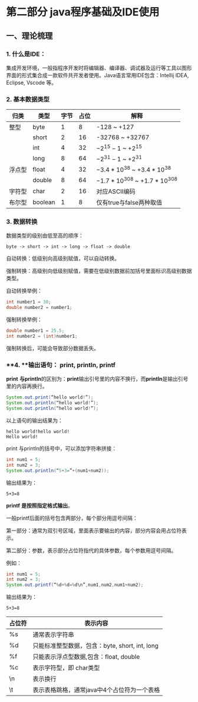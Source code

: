 # 第二部分 java程序基础及IDE使用

## 一、理论梳理

### 1. 什么是IDE：

集成开发环境，一般指程序开发时将编辑器、编译器、调试器及运行等工具以图形界面的形式集合成一款软件共开发者使用。Java语言常用IDE包含：Intellij IDEA, Eclipse, Vscode 等。

### 2. 基本数据类型

| 归类   | 类型    | 字节 | 占位 | 解释                                |
| ------ | ------- | ---- | ---- | ----------------------------------- |
| 整型   | byte    | 1    | 8    | -128  ~  +127                       |
|        | short   | 2    | 16   | -32768  ~  +32767                   |
|        | int     | 4    | 32   | $-2^{15}-1$ ~ $+2^{15}$             |
|        | long    | 8    | 64   | $-2^{31}-1$ ~ $+2^{31}$             |
| 浮点型 | float   | 4    | 32   | $-3.4* 10^{38}$ ~ $+3.4* 10^{38}$   |
|        | double  | 8    | 64   | $-1.7* 10^{308}$ ~ $+1.7* 10^{308}$ |
| 字符型 | char    | 2    | 16   | 对应ASCII编码                       |
| 布尔型 | boolean | 1    | 8    | 仅有true与false两种取值             |

### 3. 数据转换

数据类型的级别由低至高的顺序：

```
byte -> short -> int -> long -> float -> double
```

自动转换：低级别向高级别赋值，可以自动转换。

强制转换：高级别向低级别赋值，需要在低级别数据前加括号里面标识高级别数据类型。

自动转换举例：

```java
int number1 = 30;
double number2 = number1; 
```

强制转换举例：

```java
double number1 = 25.5;
int number2 = (int)number1;
```

强制转换后，可能会导致部分数据丢失。

### **4. **输出语句： **print, println, printf**

**print** **与println**的区别为：**print**输出引号里的内容不换行，而**println**是输出引号里的内容再换行。

```java
System.out.print(“hello world!”);
System.out.println(“hello world!”);
System.out.println(“hello world!”);
```

以上语句的输出结果为：

```
hello world!hello world!
Hello world!

```

print 与println的括号中，可以添加字符串拼接：

```java
int num1 = 5;
int num2 = 3;
System.out.println(“5+3=”+(num1+num2));
```

输出结果为：

```
5+3=8

```

**printf** **是按照指定格式输出**。

一般printf后面的括号包含两部分，每个部分用逗号间隔：

第一部分：通常为双引号区域，里面表示要输出的内容，部分内容会用占位符表示。

第二部分：参数，表示部分占位符指代的具体参数，每个参数用逗号间隔。

例如：

```java
int num1 = 5;
int num2 = 3;
System.out.printf(“%d+%d=%d\n”,num1,num2,num1+num2);
```

输出结果为：

```
5+3=8

```

| 占位符 | 表示内容                                       |
| ------ | ---------------------------------------------- |
| %s     | 通常表示字符串                                 |
| %d     | 只能标准整型数据，包含：byte, short, int, long |
| %f     | 只能表示浮点型数据,包含：float, double         |
| %c     | 表示字符型，即 char类型                        |
| \n     | 表示换行                                       |
| \t     | 表示表格跳格，通常java中4个占位符为一个表格    |


